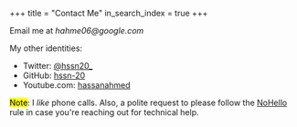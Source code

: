 +++
title =  "Contact Me"
in_search_index = true
+++

Email me at _hahme06@google.com_

My other identities:

- Twitter: [@hssn20\_](https://twitter.com/hssn_20)
- GitHub: [hssn-20](https://github.com/hssn-20)
- Youtube.com: [hassanahmed](https://www.youtube.com/channel/UC2JzmzYZYx40OT9Rg8Ttv5Q)

<mark>Note</mark>: I _like_ phone calls. Also, a polite request to please follow the [NoHello](https://www.nohello.com/2013/01/please-dont-say-just-hello-in-chat.html?m=1) rule in case you're reaching out for technical help.

